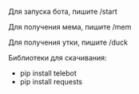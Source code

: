 Для запуска бота, пишите /start

Для получения мема, пишите /mem

Для получения утки, пишите /duck

Библиотеки для скачивания:

- pip install telebot
- pip install requests